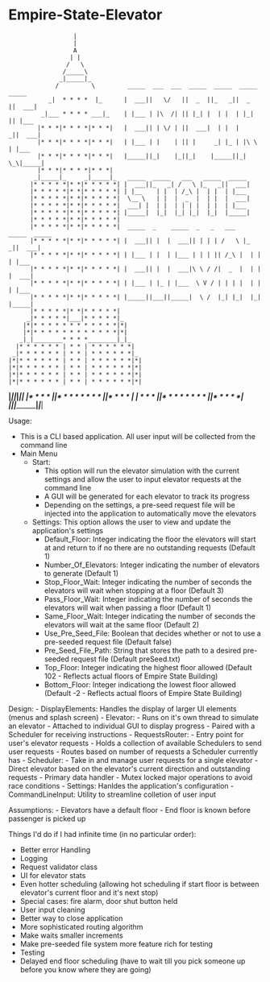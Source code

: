 # Empire-State-Elevator

                      |   
                      |   
                      A   
                     | |  
                    /   \ 
                   /_____\
                  _|_____|_                       
                 /         \         _____  ___  ___  _____  _____  _____  _____   
               _|  * * * *  |_      |  ___||   \/   ||  _  ||_   _||  _  ||  ___|  
             _|___ * * * * ___|_    | |___ | |\  /| || |_| |  | |  | |_| || |___   
            |* * *|* * * *|* * *|   |  ___|| | \/ | ||  ___|  | |  |    _||  ___|  
            |* * *|* * * *|* * *|   | |___ | |    | || |     _| |_ | |\ \ | |___   
            |* * *|* * * *|* * *|   |_____||_|    |_||_|    |_____||_| \_\|_____|  
            |* * *|* * * *|* * *|                                                  
           _|_____|_     _|_____|_   _____  _____   ___   _____  _____             
          |* * * * *|* *|* * * * *| |  ___||_   _| /   \ |_   _||  ___|            
          |* * * * *|* *|* * * * *| | |__    | |  | /_\ |  | |  | |___             
          |* * * * *|* *|* * * * *|  \__ \   | |  |  _  |  | |  |  ___|            
          |* * * * *|* *|* * * * *|  ___| |  | |  | | | |  | |  | |___             
          |* * * * *|* *|* * * * *| |_____|  |_|  |_| |_|  |_|  |_____|            
          |* * * * *|* *|* * * * *|                                                
          |* * * * *|* *|* * * * *|  _____  _    _____  _   _   ___   _____  _____ 
          |* * * * *|* *|* * * * *| |  ___|| |  |  ___|| | | | /   \ |_   _||  ___|
          |* * * * *|* *|* * * * *| | |___ | |  | |___ | | | || /_\ |  | |  | |___ 
          |* * * * *|* *|* * * * *| |  ___|| |  |  ___|\ \ / /|  _  |  | |  |  ___|
          |* * * * *|* *|* * * * *| | |___ | |_ | |___  \ V / | | | |  | |  | |___ 
          |* * * * *|* *|* * * * *| |_____||___||_____|  \ /  |_| |_|  |_|  |_____|
          |* * * * *|* *|* * * * *|
         _|* * * * *|___|* * * * *|_
        |*|* * * * * * * * * * * *|*|
        |*|* * * * * * * * * * * *|*|      
       _|_|________* * * *________|_|_       
      |* * * * * * | * * | * * * * * *|     
     _|* * * * * * | * * | * * * * * *|_    
    |*|* * * * * * | * * | * * * * * *|*|   
    |*|* * * * * * | * * | * * * * * *|*|   
    |*|* * * * * * | * * | * * * * * *|*|   
    |*|* * * * * * | * * | * * * * * *|*|   
  __|_|____________|_____|____________|_|__ 
 |* * * * *|*|* * * * * * * * *|*|* * * * *|
 |* * * * *|*|* * * * * * * * *|*|* * * * *|
 |_________|_|_________________|_|_________|

Usage:
- This is a CLI based application. All user input will be collected from the command line
- Main Menu
    - Start: 
        - This option will run the elevator simulation with the current settings and allow the user to input elevator requests at the command line
        - A GUI will be generated for each elevator to track its progress
        - Depending on the settings, a pre-seed request file will be injected into the application to automatically move the elevators
    - Settings: This option allows the user to view and update the application's settings
        - Default_Floor: Integer indicating the floor the elevators will start at and return to if no there are no outstanding requests (Default 1)
	    - Number_Of_Elevators: Integer indicating the number of elevators to generate (Default 1)
	    - Stop_Floor_Wait: Integer indicating the number of seconds the elevators will wait when stopping at a floor (Default 3)
	    - Pass_Floor_Wait: Integer indicating the number of seconds the elevators will wait when passing a floor (Default 1)
	    - Same_Floor_Wait: Integer indicating the number of seconds the elevators will wait at the same floor (Default 2)
	    - Use_Pre_Seed_File: Boolean that decides whether or not to use a pre-seeded request file (Default false)
	    - Pre_Seed_File_Path: String that stores the path to a desired pre-seeded request file (Default preSeed.txt)
	    - Top_Floor: Integer indicating the highest floor allowed (Default 102 - Reflects actual floors of Empire State Building)
	    - Bottom_Floor: Integer indicationg the lowest floor allowed (Default -2 - Reflects actual floors of Empire State Building)

Design:
    - DisplayElements: Handles the display of larger UI elements (menus and splash screen)
    - Elevator:
        - Runs on it's own thread to simulate an elevator
        - Attached to individual GUI to display progress
        - Paired with a Scheduler for receiving instructions
    - RequestsRouter:
        - Entry point for user's elevator requests
        - Holds a collection of available Schedulers to send user requests
        - Routes based on number of requests a Scheduler currently has
    - Scheduler:
        - Take in and manage user requests for a single elevator
        - Direct elevator based on the elevator's current direction and outstanding requests
        - Primary data handler
        - Mutex locked major operations to avoid race conditions
    - Settings: Hanldes the application's configuration
    - CommandLineInput: Utility to streamline colletion of user input

Assumptions:
    - Elevators have a default floor
    - End floor is known before passenger is picked up

Things I'd do if I had infinite time (in no particular order):
- Better error Handling
- Logging
- Request validator class
- UI for elevator stats
- Even hotter scheduling (allowing hot scheduling if start floor is between elevator's current floor and it's next stop)
- Special cases: fire alarm, door shut button held
- User input cleaning
- Better way to close application
- More sophisticated routing algorithm
- Make waits smaller increments
- Make pre-seeded file system more feature rich for testing
- Testing
- Delayed end floor scheduling (have to wait till you pick someone up before you know where they are going)